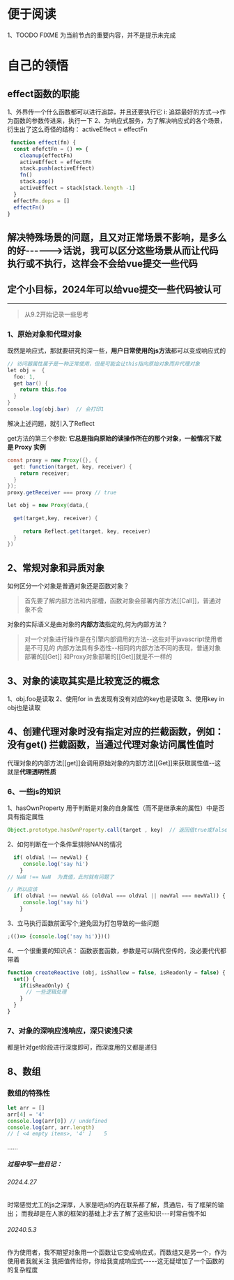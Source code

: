 <!--
 * @Author: zhangkaifan 15638452918@163.com
 * @Date: 2024-02-06 19:34:01
 * @LastEditors: zhangkaifan 15638452918@163.com
 * @LastEditTime: 2024-05-03 22:38:03
 * @FilePath: \vue-theory-3.0\readme.md
 * @Description: 
 * 
 * Copyright (c) 2024 by ${git_name_email}, All Rights Reserved. 
-->
# 便于阅读
1、TOODO  FIXME 为当前节点的重要内容，并不是提示未完成

# 自己的领悟

## effect函数的职能
1、外界传一个什么函数都可以进行追踪，并且还要执行它
i: 追踪最好的方式-->作为函数的参数传进来，执行一下
2、为响应式服务，为了解决响应式的各个场景，衍生出了这么奇怪的结构： activeEffect = effectFn
```javascript
 function effect(fn) {
  const efefctFn = () => {
    cleanup(effectFn)
    activeEffect = effectFn
    stack.push(activeEffect)
    fn() 
    stack.pop()
    activeEffect = stack[stack.length -1]
  }
  effectFn.deps = []
  effectFn()
}
```
## 解决特殊场景的问题，且又对正常场景不影响，是多么的好------>话说，我可以区分这些场景从而让代码执行或不执行，这样会不会给vue提交一些代码

## 定个小目标，2024年可以给vue提交一些代码被认可

----

> 从9.2开始记录一些思考

### 1、原始对象和代理对象
既然是响应式，那就要研究的深一些，**用户日常使用的js方法**都可以变成响应式的

```java
// 访问器属性属于是一种正常使用，但是可能会让this指向原始对象而非代理对象
let obj =  {
  foo: 1,
  get bar() {
    return this.foo
  }
}
console.log(obj.bar)  // 会打印1
```
解决上述问题，就引入了Reflect

get方法的第三个参数: **它总是指向原始的读操作所在的那个对象，一般情况下就是 Proxy 实例**
```java
const proxy = new Proxy({}, {
  get: function(target, key, receiver) {
    return receiver;
  }
});
proxy.getReceiver === proxy // true
```
```java
let obj = new Proxy(data,{
  
  get(target,key, receiver) {
    
     return Reflect.get(target, key, receiver)
  }
})
```
## 2、常规对象和异质对象
如何区分一个对象是普通对象还是函数对象？
>首先要了解内部方法和内部槽，函数对象会部署内部方法[[Call]]，普通对象不会

对象的实际语义是由对象的**内部方法**指定的,何为内部方法？
>对一个对象进行操作是在引擎内部调用的方法--这些对于javascript使用者是不可见的
>内部方法具有多态性--相同的内部方法不同的表现，普通对象部署的[[Get]] 和Proxy对象部署的[[Get]]就是不一样的

## 3、对象的读取其实是比较宽泛的概念
1、obj.foo是读取
2、使用for in 去发现有没有对应的key也是读取
3、使用key in obj也是读取

## 4、创建代理对象时没有指定对应的拦截函数，例如：没有get() 拦截函数，当通过代理对象访问属性值时
代理对象的内部方法[[get]]会调用原始对象的内部方法[[Get]]来获取属性值--这就是**代理透明性质**

### 6、一些js的知识
1、hasOwnProperty 用于判断是对象的自身属性（而不是继承来的属性）中是否具有指定属性
```javascript
Object.prototype.hasOwnProperty.call(target , key)  // 返回值true或false
```
2、如何判断在一个条件里排除NAN的情况
```javascript
  if( oldVal !== newVal) {
     console.log('say hi')
    }
// NaN !== NaN  为真值，此时就有问题了

// 所以应该
  if( oldVal !== newVal && (oldVal === oldVal || newVal === newVal)) {
     console.log('say hi')
    }
```
3、立马执行函数前面写个;避免因为打包导致的一些问题
```javascript
;(()=> {console.log('say hi')})()
```
4、一个很重要的知识点： 函数嵌套函数，参数是可以隔代空传的，没必要代代都带着
```javascript
function createReactive (obj, isShallow = false, isReadonly = false) {
  set() {
    if(isReadOnly) {
      // 一些逻辑处理
    }
  }
}
```
### 7、对象的深响应浅响应，深只读浅只读
都是针对get阶段进行深度即可，而深度用的又都是递归

## 8、数组

### 数组的特殊性
```javascript
let arr = []
arr[4] = '4'
console.log(arr[0]) // undefined
console.log(arr, arr.length) 
// [ <4 empty items>, '4' ]    5
```

......

##### 过程中写一些日记：

###### 2024.4.27

时常感觉尤工的js之深厚，人家是吧js的内在联系都了解，贯通后，有了框架的输出；
而我却是在人家的框架的基础上才去了解了这些知识---时常自愧不如

###### 20240.5.3
作为使用者，我不期望对象用一个函数让它变成响应式，而数组又是另一个，作为使用者我就关注
我把值传给你，你给我变成响应式-----这无疑增加了一个函数的的复杂程度
